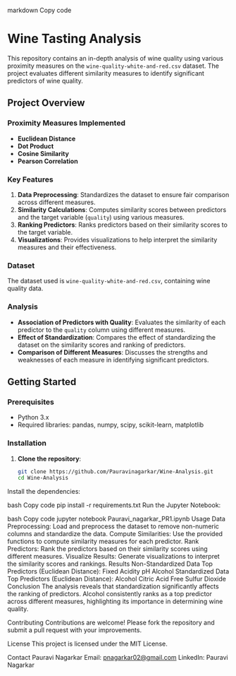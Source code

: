 markdown
Copy code
# Wine Tasting Analysis

This repository contains an in-depth analysis of wine quality using various proximity measures on the `wine-quality-white-and-red.csv` dataset. The project evaluates different similarity measures to identify significant predictors of wine quality.

## Project Overview

### Proximity Measures Implemented

- **Euclidean Distance**
- **Dot Product**
- **Cosine Similarity**
- **Pearson Correlation**

### Key Features

1. **Data Preprocessing**: Standardizes the dataset to ensure fair comparison across different measures.
2. **Similarity Calculations**: Computes similarity scores between predictors and the target variable (`quality`) using various measures.
3. **Ranking Predictors**: Ranks predictors based on their similarity scores to the target variable.
4. **Visualizations**: Provides visualizations to help interpret the similarity measures and their effectiveness.

### Dataset

The dataset used is `wine-quality-white-and-red.csv`, containing wine quality data.

### Analysis

- **Association of Predictors with Quality**: Evaluates the similarity of each predictor to the `quality` column using different measures.
- **Effect of Standardization**: Compares the effect of standardizing the dataset on the similarity scores and ranking of predictors.
- **Comparison of Different Measures**: Discusses the strengths and weaknesses of each measure in identifying significant predictors.

## Getting Started

### Prerequisites

- Python 3.x
- Required libraries: pandas, numpy, scipy, scikit-learn, matplotlib

### Installation

1. **Clone the repository**:

   ```bash
   git clone https://github.com/Pauravinagarkar/Wine-Analysis.git
   cd Wine-Analysis
Install the dependencies:

bash
Copy code
pip install -r requirements.txt
Run the Jupyter Notebook:

bash
Copy code
jupyter notebook Pauravi_nagarkar_PR1.ipynb
Usage
Data Preprocessing: Load and preprocess the dataset to remove non-numeric columns and standardize the data.
Compute Similarities: Use the provided functions to compute similarity measures for each predictor.
Rank Predictors: Rank the predictors based on their similarity scores using different measures.
Visualize Results: Generate visualizations to interpret the similarity scores and rankings.
Results
Non-Standardized Data
Top Predictors (Euclidean Distance):
Fixed Acidity
pH
Alcohol
Standardized Data
Top Predictors (Euclidean Distance):
Alcohol
Citric Acid
Free Sulfur Dioxide
Conclusion
The analysis reveals that standardization significantly affects the ranking of predictors. Alcohol consistently ranks as a top predictor across different measures, highlighting its importance in determining wine quality.

Contributing
Contributions are welcome! Please fork the repository and submit a pull request with your improvements.

License
This project is licensed under the MIT License.

Contact
Pauravi Nagarkar
Email: pnagarkar02@gmail.com
LinkedIn: Pauravi Nagarkar

